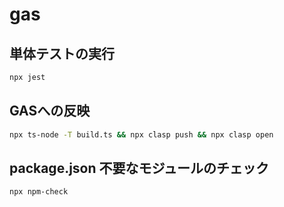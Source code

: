 # gas

## 単体テストの実行

```bash
npx jest
```

## GASへの反映

```bash
npx ts-node -T build.ts && npx clasp push && npx clasp open
```

## package.json 不要なモジュールのチェック

```bash
npx npm-check
```
